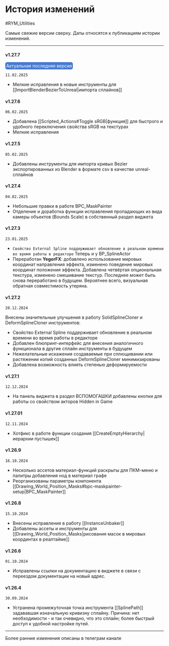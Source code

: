 # История изменений

#RYM_Utilities

Самые свежие версии сверху. Даты относятся к публикациям истории изменений.

---


#### v1.27.7

<mark style="color:hsl(0, 0%, 100%);background-color:hsl(218, 60%, 55%);border-radius: 6px;padding: 3px;">Актуальная последняя версия</mark>

`11.02.2025`

- Мелкие исправления в новые инструменты для [[ImportBlenderBezierToUnreal|импорта сплайнов]]
#### v1.27.6


`06.02.2025`

- Добавлена [[Scripted_Actions#Toggle sRGB|функция]] для быстрого и удобного переключения свойства sRGB на текстурах
- Мелкие исправления

#### v1.27.5


`05.02.2025`

- Добавлены инструменты для импорта кривых Bezier экспортированных из Blender в формате csv в качестве unreal-сплайнов

#### v1.27.4


`04.02.2025`

- Небольшие правки в работе BPC_MaskPainter
- Отделение и доработка функции исправления пропадающих из вида камеры объектов (Bounds Scale) в собственный раздел виджета

#### v1.27.3


`23.01.2025`

* `Cвойство External Spline поддерживает обновление в реальном времени во время работы в редакторе`  Теперь и у BP_SplineActor
* Переработан **YegorFX**: добавлено использование мировых координат направления эффекта, изменено поведение мировых координат *положения* эффекта. Добавлена четвёртая опциональная текстура, изменено смешивание текстур. Последнее может быть снова переработано в будущем. Вероятнее всего, визуальная обратная совместимость утеряна.


#### v1.27.2


`20.12.2024`

Внесены значительные улучшения в работу SolidSplineCloner и DeformSplineCloner инструментов:

* Cвойство External Spline поддерживает обновление в реальном времени во время работы в редакторе
* Добавлен блюпринт-интерфейс для внесения аналогичного функционала в другие сплайн инструменты в будущем
* Нежелательные искажения создаваемые при сплющивании или растяжении копий созданных DeformSplineCloner минимизированы
* Добавлена возможность влиять степенью деформируемости


#### v1.27.1

`12.12.2024`

* На панель виджета в раздел ВСПОМОГАШКИ добавлены кнопки для работы со свойством акторов Hidden in Game

#### v1.27.01

`12.11.2024`

* Хотфикс в работе функции создания [[CreateEmptyHierarchy|иерархии пустышек]]

#### v1.26.9

`16.10.2024`

* Несколько ассетов материал-функций раскрыты для ПКМ-меню и палитры добавления нод в материал графе
* Реорганизованы параметры компонента [[Drawing_World_Position_Masks#bpc-maskpainter-setup|BPC_MaskPainter]]

#### v1.26.8

`15.10.2024`

* Внесены исправления в работу [[InstanceUnbaker]]
* Добавлены ассеты и инструменты для [[Drawing_World_Position_Masks|рисования масок в мировых координтах в реалтайме]]

#### v1.26.6

`01.10.2024`

* Исправлены ссылки на документацию в виджете в связи с переездом документации на новый адрес.

#### v1.26.4

`30.09.2024`

* Устранена промежуточная точка инструмента [[SplinePath]] задававшая изначальную кривизну сплайну. Причина: нет необходимости - и так очевидно, что это сплайн; более быстрый доступ к удобной настройке путей.



---

Более ранние изменения описаны в телеграм канале 